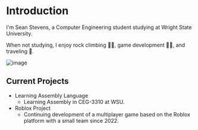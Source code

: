 # Introduction

I'm Sean Stevens, a Computer Engineering student studying at Wright State University.

When not studying, I enjoy rock climbing 🧗🏻, game development 🧗🏻, and traveling 🛫.

![image](https://github.com/user-attachments/assets/7c7413a2-aa4a-40f2-833c-5f28f1fa1c19)




## **Current Projects**
* Learning Assembly Language
    * Learning Assembly in CEG-3310 at WSU.
* Roblox Project
    * Continuing development of a multiplayer game based on the Roblox platform with a small team since 2022.
